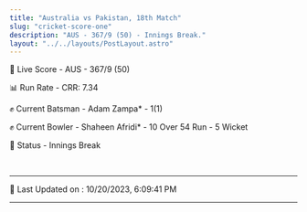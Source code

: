 ```yaml
---
title: "Australia vs Pakistan, 18th Match"
slug: "cricket-score-one"
description: "AUS - 367/9 (50) - Innings Break."
layout: "../../layouts/PostLayout.astro"
---
```


🔴 Live Score - AUS - 367/9 (50)  

📊 Run Rate - CRR: 7.34  

✊ Current Batsman - Adam Zampa* - 1(1)  

✊ Current Bowler - Shaheen Afridi* - 10 Over 54 Run - 5 Wicket  

📑 Status - Innings Break

<br />

***

📝 Last Updated on : 10/20/2023, 6:09:41 PM

***

